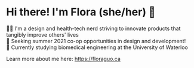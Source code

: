 # Hi there! I'm Flora (she/her) 🌿

👩‍💻 I'm a design and health-tech nerd striving to innovate products that tangibly improve others' lives\
🤝 Seeking summer 2021 co-op opportunities in design and development!\
🎒 Currently studying biomedical engineering at the University of Waterloo

Learn more about me here:
https://floraguo.ca

<!--
**floraguolr/floraguolr** is a ✨ _special_ ✨ repository because its `README.md` (this file) appears on your GitHub profile.

Here are some ideas to get you started:

- 🔭 I’m currently working on ...
- 🌱 I’m currently learning ...
- 👯 I’m looking to collaborate on ...
- 🤔 I’m looking for help with ...
- 💬 Ask me about ...
- 📫 How to reach me: ...
- 😄 Pronouns: ...
- ⚡ Fun fact: ...
-->
